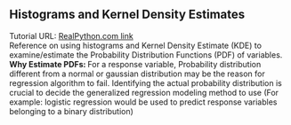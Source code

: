 ## Histograms and Kernel Density Estimates
Tutorial URL: [RealPython.com link](https://realpython.com/python-histograms/) <br>
Reference on using histograms and Kernel Density Estimate (KDE) to examine/estimate the Probability Distribution Functions (PDF) of variables.<br>
<b>Why Estimate PDFs: </b> For a response variable, Probability distribution different from a normal or gaussian distribution may be the reason for regression algorithm to fail. Identifying the actual probability distribution is crucial to decide the generalized regression modeling method to use (For example: logistic regression would be used to predict response variables belonging to a binary distribution)  
